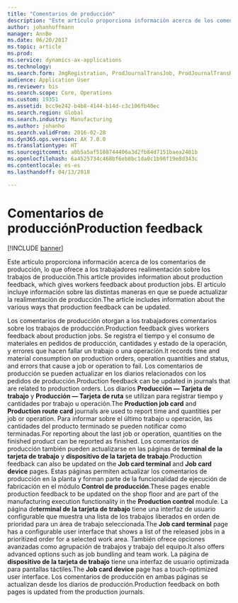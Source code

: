 ```yaml
---
title: "Comentarios de producción"
description: "Este artículo proporciona información acerca de los comentarios de producción, lo que ofrece a los trabajadores realimentación sobre los trabajos de producción. El artículo incluye información sobre las distintas maneras en que se puede actualizar la realimentación de producción."
author: johanhoffmann
manager: AnnBe
ms.date: 06/20/2017
ms.topic: article
ms.prod: 
ms.service: dynamics-ax-applications
ms.technology: 
ms.search.form: JmgRegistration, ProdJournalTransJob, ProdJournalTransRoute, ProdParmReportFinished
audience: Application User
ms.reviewer: bis
ms.search.scope: Core, Operations
ms.custom: 19351
ms.assetid: bcc9e242-b4b8-4144-b14d-c3c106fb40ec
ms.search.region: Global
ms.search.industry: Manufacturing
ms.author: johanho
ms.search.validFrom: 2016-02-28
ms.dyn365.ops.version: AX 7.0.0
ms.translationtype: HT
ms.sourcegitcommit: a8b5a5af5108744406a3d2fb84d7151baea2481b
ms.openlocfilehash: 6a4525734c468bf6eb8bc1da0c1b98f19e8d343c
ms.contentlocale: es-es
ms.lasthandoff: 04/13/2018

---
```


# <a name="production-feedback"></a><span data-ttu-id="8acd8-104">Comentarios de producción</span><span class="sxs-lookup"><span data-stu-id="8acd8-104">Production feedback</span></span>

[!INCLUDE [banner](../includes/banner.md)]

<span data-ttu-id="8acd8-105">Este artículo proporciona información acerca de los comentarios de producción, lo que ofrece a los trabajadores realimentación sobre los trabajos de producción.</span><span class="sxs-lookup"><span data-stu-id="8acd8-105">This article provides information about production feedback, which gives workers feedback about production jobs.</span></span> <span data-ttu-id="8acd8-106">El artículo incluye información sobre las distintas maneras en que se puede actualizar la realimentación de producción.</span><span class="sxs-lookup"><span data-stu-id="8acd8-106">The article includes information about the various ways that production feedback can be updated.</span></span>

<span data-ttu-id="8acd8-107">Los comentarios de producción otorgan a los trabajadores comentarios sobre los trabajos de producción.</span><span class="sxs-lookup"><span data-stu-id="8acd8-107">Production feedback gives workers feedback about production jobs.</span></span> <span data-ttu-id="8acd8-108">Se registra el tiempo y el consumo de materiales en pedidos de producción, cantidades y estado de la operación, y errores que hacen fallar un trabajo o una operación.</span><span class="sxs-lookup"><span data-stu-id="8acd8-108">It records time and material consumption on production orders, operation quantities and status, and errors that cause a job or operation to fail.</span></span> <span data-ttu-id="8acd8-109">Los comentarios de producción se pueden actualizar en los diarios relacionados con los pedidos de producción.</span><span class="sxs-lookup"><span data-stu-id="8acd8-109">Production feedback can be updated in journals that are related to production orders.</span></span> <span data-ttu-id="8acd8-110">Los diarios **Producción — Tarjeta de trabajo** y **Producción — Tarjeta de ruta** se utilizan para registrar tiempo y cantidades por trabajo u operación.</span><span class="sxs-lookup"><span data-stu-id="8acd8-110">The **Production job card** and **Production route card** journals are used to report time and quantities per job or operation.</span></span> <span data-ttu-id="8acd8-111">Para informar sobre el último trabajo u operación, las cantidades del producto terminado se pueden notificar como terminadas.</span><span class="sxs-lookup"><span data-stu-id="8acd8-111">For reporting about the last job or operation, quantities on the finished product can be reported as finished.</span></span> <span data-ttu-id="8acd8-112">Los comentarios de producción también pueden actualizarse en las páginas de **terminal de la tarjeta de trabajo** y **dispositivo de la tarjeta de trabajo**.</span><span class="sxs-lookup"><span data-stu-id="8acd8-112">Production feedback can also be updated on the **Job card terminal** and **Job card device** pages.</span></span> <span data-ttu-id="8acd8-113">Estas páginas permiten actualizar los comentarios de producción en la planta y forman parte de la funcionalidad de ejecución de fabricación en el módulo **Control de producción**.</span><span class="sxs-lookup"><span data-stu-id="8acd8-113">These pages enable production feedback to be updated on the shop floor and are part of the manufacturing execution functionality in the **Production control** module.</span></span> <span data-ttu-id="8acd8-114">La página de**terminal de la tarjeta de trabajo** tiene una interfaz de usuario configurable que muestra una lista de los trabajos liberados en orden de prioridad para un área de trabajo seleccionada.</span><span class="sxs-lookup"><span data-stu-id="8acd8-114">The **Job card terminal** page has a configurable user interface that shows a list of the released jobs in a prioritized order for a selected work area.</span></span> <span data-ttu-id="8acd8-115">También ofrece opciones avanzadas como agrupación de trabajos y trabajo del equipo.</span><span class="sxs-lookup"><span data-stu-id="8acd8-115">It also offers advanced options such as job bundling and team work.</span></span> <span data-ttu-id="8acd8-116">La página de **dispositivo de la tarjeta de trabajo** tiene una interfaz de usuario optimizada para pantallas táctiles.</span><span class="sxs-lookup"><span data-stu-id="8acd8-116">The **Job card device** page has a touch-optimized user interface.</span></span> <span data-ttu-id="8acd8-117">Los comentarios de producción en ambas páginas se actualizan desde los diarios de producción.</span><span class="sxs-lookup"><span data-stu-id="8acd8-117">Production feedback on both pages is updated from the production journals.</span></span>




